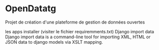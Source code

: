 # OpenDatatg
Projet de création d'une plateforme de gestion de données ouvertes

les apps installer (visiter le fichier requiremments.txt) 
Django import data
Django import data is a command-line tool for importing XML, HTML or JSON data to django models via XSLT mapping.
